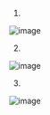 1)
![image](https://github.com/asem-hamid/learn-c/assets/155321064/87ecd5d4-1138-4de5-8319-a56423ac3e5f)

2)
![image](https://github.com/asem-hamid/learn-c/assets/155321064/beab7a25-d013-4fa3-afa4-b11db9f2d210)

3)
![image](https://github.com/asem-hamid/learn-c/assets/155321064/23f2e6e2-565e-4600-bec9-2c0c267a20c8)
